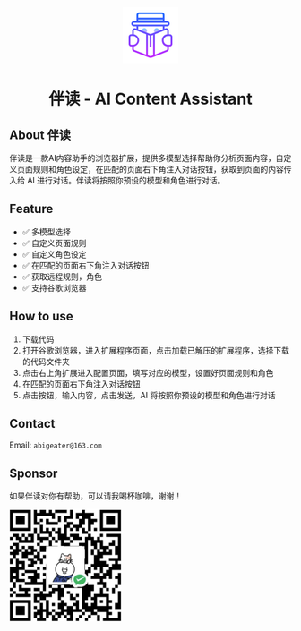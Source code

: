 <p align="center">
  <img src="icon.png" alt="伴读" width="100"><br>
</p>


<h1 align="center">伴读 - AI Content Assistant</h1>

## About 伴读

伴读是一款AI内容助手的浏览器扩展，提供多模型选择帮助你分析页面内容，自定义页面规则和角色设定，在匹配的页面右下角注入对话按钮，获取到页面的内容传入给 AI 进行对话。伴读将按照你预设的模型和角色进行对话。

## Feature

- ✅ 多模型选择
- ✅ 自定义页面规则
- ✅ 自定义角色设定
- ✅ 在匹配的页面右下角注入对话按钮
- ✅ 获取远程规则，角色
- ✅ 支持谷歌浏览器

## How to use

1. 下载代码
2. 打开谷歌浏览器，进入扩展程序页面，点击加载已解压的扩展程序，选择下载的代码文件夹
3. 点击右上角扩展进入配置页面，填写对应的模型，设置好页面规则和角色
4. 在匹配的页面右下角注入对话按钮
5. 点击按钮，输入内容，点击发送，AI 将按照你预设的模型和角色进行对话

## Contact

Email: `abigeater@163.com`

## Sponsor

如果伴读对你有帮助，可以请我喝杯咖啡，谢谢！

<img src="./assets/qrcode.png" alt="Sponsor" width="200">
